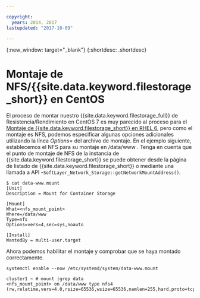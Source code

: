 ```yaml
---

copyright:
  years: 2014, 2017
lastupdated: "2017-10-09"

---
```

{:new_window: target="_blank"}
{:shortdesc: .shortdesc}

# Montaje de NFS/{{site.data.keyword.filestorage_short}} en CentOS

El proceso de montar nuestro {{site.data.keyword.filestorage_full}} de Resistencia/Rendimiento en CentOS 7 es muy parecido al proceso para el [Montaje de {{site.data.keyword.filestorage_short}} en RHEL 6](https://console.stage1.bluemix.net/docs/infrastructure/FileStorage/accessing-file-storage-linux.html), pero como el montaje es NFS, podemos especificar algunas opciones adicionales utilizando la línea *Options=* del archivo de montaje. En el ejemplo siguiente, establecemos el NFS para su montaje en /data/www . Tenga en cuenta que el punto de montaje de NFS de la instancia de {{site.data.keyword.filestorage_short}} se puede obtener desde la página de listado de {{site.data.keyword.filestorage_short}} o mediante una llamada a API -`SoftLayer_Network_Storage::getNetworkMountAddress()`.

```
$ cat data-www.mount
[Unit]
Description = Mount for Container Storage

[Mount]
What=<nfs_mount_point>
Where=/data/www
Type=nfs
Options=vers=4,sec=sys,noauto

[Install]
WantedBy = multi-user.target
```

Ahora podemos habilitar el montaje y comprobar que se haya montado correctamente.

```
systemctl enable --now /etc/systemd/system/data-www.mount

cluster1 ~ # mount |grep data
<nfs_mount_point> on /data/www type nfs4 (rw,relatime,vers=4.0,rsize=65536,wsize=65536,namlen=255,hard,proto=tcp,port=0,timeo=600,retrans=2,sec=sys,clientaddr=10.81.x.x,local_lock=none,addr=10.1.x.x)
```
